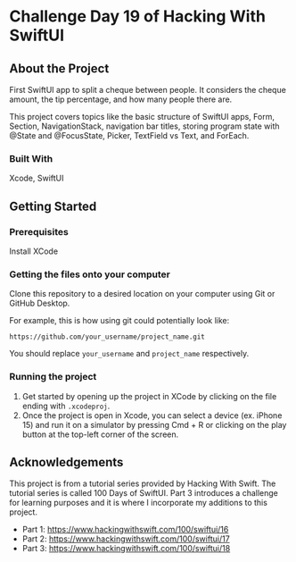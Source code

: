 # Challenge Day 19 of Hacking With SwiftUI

## About the Project

First SwiftUI app to split a cheque between people. It considers the cheque amount, the tip percentage, and how many people there are.

This project covers topics like the basic structure of SwiftUI apps, Form, Section, NavigationStack, navigation bar titles, storing program state with @State and @FocusState, Picker, TextField vs Text, and ForEach.

### Built With

Xcode, SwiftUI

## Getting Started

### Prerequisites

Install XCode

### Getting the files onto your computer

Clone this repository to a desired location on your computer using Git or GitHub Desktop. 

For example, this is how using git could potentially look like: 
```
https://github.com/your_username/project_name.git
```

You should replace `your_username` and `project_name` respectively.

### Running the project

1. Get started by opening up the project in XCode by clicking on the file ending with `.xcodeproj`.
2. Once the project is open in Xcode, you can select a device (ex. iPhone 15) and run it on a simulator by pressing Cmd + R or clicking on the play button at the top-left corner of the screen.

## Acknowledgements

This project is from a tutorial series provided by Hacking With Swift. The tutorial series is called 100 Days of SwiftUI. Part 3 introduces a challenge for learning purposes and it is where I incorporate my additions to this project.

- Part 1: https://www.hackingwithswift.com/100/swiftui/16
- Part 2: https://www.hackingwithswift.com/100/swiftui/17
- Part 3: https://www.hackingwithswift.com/100/swiftui/18
